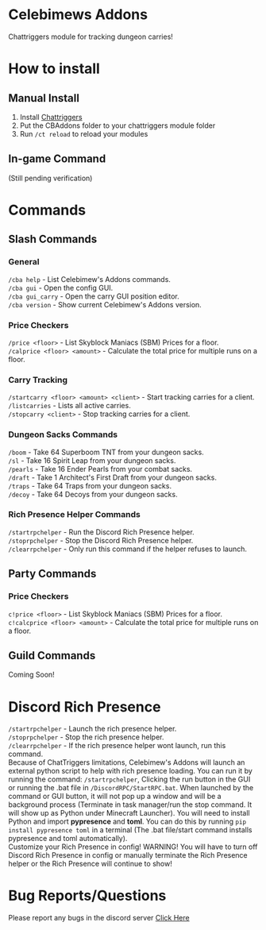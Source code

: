 # Celebimews Addons
Chattriggers module for tracking dungeon carries!
# How to install
## Manual Install
1. Install [Chattriggers](https://chattriggers.com/)
2. Put the CBAddons folder to your chattriggers module folder
3. Run `/ct reload` to reload your modules
## In-game Command
(Still pending verification)
# Commands
## Slash Commands
### General
`/cba help` - List Celebimew's Addons commands.<br>
`/cba gui` - Open the config GUI.<br>
`/cba gui_carry` - Open the carry GUI position editor.<br>
`/cba version` - Show current Celebimew's Addons version.<br>
### Price Checkers
`/price <floor>` - List Skyblock Maniacs (SBM) Prices for a floor.<br>
`/calprice <floor> <amount>` - Calculate the total price for multiple runs on a floor.<br>
### Carry Tracking
`/startcarry <floor> <amount> <client>` - Start tracking carries for a client.<br>
`/listcarries` - Lists all active carries.<br>
`/stopcarry <client>` - Stop tracking carries for a client.<br>
### Dungeon Sacks Commands
`/boom` - Take 64 Superboom TNT from your dungeon sacks.<br>
`/sl` - Take 16 Spirit Leap from your dungeon sacks.<br>
`/pearls` - Take 16 Ender Pearls from your combat sacks.<br>
`/draft` - Take 1 Architect's First Draft from your dungeon sacks.<br>
`/traps` - Take 64 Traps from your dungeon sacks.<br>
`/decoy` - Take 64 Decoys from your dungeon sacks.<br>
### Rich Presence Helper Commands
`/startrpchelper` - Run the Discord Rich Presence helper.<br>
`/stoprpchelper` - Stop the Discord Rich Presence helper.<br>
`/clearrpchelper` - Only run this command if the helper refuses to launch.<br>
## Party Commands
### Price Checkers
`c!price <floor>` - List Skyblock Maniacs (SBM) Prices for a floor.<br>
`c!calcprice <floor> <amount>` - Calculate the total price for multiple runs on a floor.<br>
## Guild Commands
Coming Soon!
# Discord Rich Presence
`/startrpchelper` - Launch the rich presence helper.<br>
`/stoprpchelper` - Stop the rich presence helper.<br>
`/clearrpchelper` - If the rich presence helper wont launch, run this command.<br>
Because of ChatTriggers limitations, Celebimew's Addons will launch an external python script to help with rich presence loading. You can run it by running the command: `/startrpchelper`, Clicking the run button in the GUI or running the .bat file in `/DiscordRPC/StartRPC.bat`. When launched by the command or GUI button, it will not pop up a window and will be a background process (Terminate in task manager/run the stop command. It will show up as Python under Minecraft Launcher). You will need to install Python and import **pypresence** and **toml**. You can do this by running `pip install pypresence toml` in a terminal (The .bat file/start command installs pypresence and toml automatically).<br>
Customize your Rich Presence in config!
WARNING! You will have to turn off Discord Rich Presence in config or manually terminate the Rich Presence helper or the Rich Presence will continue to show!
# Bug Reports/Questions
Please report any bugs in the discord server [Click Here](https://discord.gg/FkJA5Hf7we)

